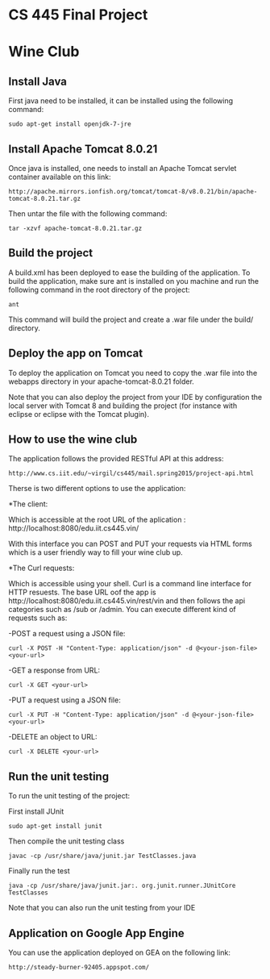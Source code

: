 # CS 445 Final Project
# Wine Club

## Install Java


First java need to be installed, it can be installed using the following command:


```
sudo apt-get install openjdk-7-jre
```

## Install Apache Tomcat 8.0.21

Once java is installed, one needs to install an Apache Tomcat servlet container available on this link:

```
http://apache.mirrors.ionfish.org/tomcat/tomcat-8/v8.0.21/bin/apache-tomcat-8.0.21.tar.gz
```

Then untar the file with the following command:

```
tar -xzvf apache-tomcat-8.0.21.tar.gz
```


## Build the project

A build.xml has been deployed to ease the building of the application. To build the application, make sure ant is installed on you machine and run the following command in the root directory of the project:

```
ant
```

This command will build the project and create a .war file under the build/ directory.

## Deploy the app on Tomcat

To deploy the application on Tomcat you need to copy the .war file into the webapps directory in your apache-tomcat-8.0.21 folder.


Note that you can also deploy the project from your IDE by configuration the local server with Tomcat 8 and building the project (for instance with eclipse or eclipse with the Tomcat plugin). 


## How to use the wine club

The application follows the provided RESTful API at this address:

```
http://www.cs.iit.edu/~virgil/cs445/mail.spring2015/project-api.html
```
 
 Therse is two different options to use the application:
 
 *The client:
 
 Which is accessible at the root URL of the aplication : http://localhost:8080/edu.iit.cs445.vin/
 
 With this interface you can POST and PUT your requests via HTML forms which is a user friendly way to fill your wine club up.
 
 *The Curl requests:
 
 Which is accessible using your shell. Curl is a command line interface for HTTP resuests. The base URL oof the app is http://localhost:8080/edu.iit.cs445.vin/rest/vin and then follows the api categories such as /sub or /admin. You can execute different kind of requests such as:
 
-POST a request using a JSON file:
 
```
curl -X POST -H "Content-Type: application/json" -d @<your-json-file> <your-url>
```

-GET a response from URL:

```
curl -X GET <your-url>
```

-PUT a request using a JSON file:
 
```
curl -X PUT -H "Content-Type: application/json" -d @<your-json-file> <your-url>
```
 
-DELETE an object to URL:
 
```
curl -X DELETE <your-url>
``` 
 
## Run the unit testing

To run the unit testing of the project:


First install JUnit

```
sudo apt-get install junit
```

Then compile the unit testing class

```
javac -cp /usr/share/java/junit.jar TestClasses.java
```

Finally run the test

```
java -cp /usr/share/java/junit.jar:. org.junit.runner.JUnitCore TestClasses
```

Note that you can also run the unit testing from your IDE 

## Application on Google App Engine


You can use the application deployed on GEA on the following link:

```
http://steady-burner-92405.appspot.com/
```
 
